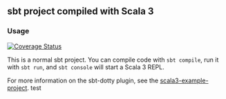 ## sbt project compiled with Scala 3

### Usage
[![Coverage Status](https://coveralls.io/repos/github/PhilNeu13/Othello/badge.svg?branch=main)](https://coveralls.io/github/PhilNeu13/Othello?branch=main)

This is a normal sbt project. You can compile code with `sbt compile`, run it with `sbt run`, and `sbt console` will start a Scala 3 REPL.

For more information on the sbt-dotty plugin, see the
[scala3-example-project](https://github.com/scala/scala3-example-project/blob/main/README.md).
test
